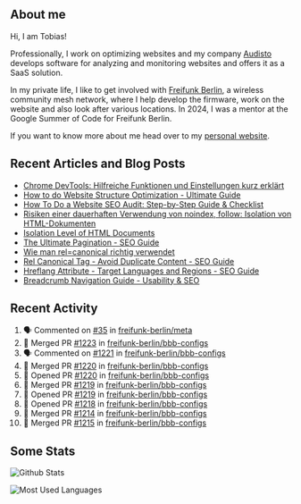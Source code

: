## About me

Hi, I am Tobias!

Professionally, I work on optimizing websites and my company [Audisto](https://audisto.com/) develops software for analyzing and monitoring websites and offers it as a SaaS solution.

In my private life, I like to get involved with [Freifunk Berlin](https://berlin.freifunk.net/en/), a wireless community mesh network, where I help develop the firmware, work on the website and also look after various locations. In 2024, I was a mentor at the Google Summer of Code for Freifunk Berlin.

If you want to know more about me head over to my [personal website](https://www.tobias-schwarz.com/en/).

## Recent Articles and Blog Posts

* [Chrome DevTools: Hilfreiche Funktionen und Einstellungen kurz erklärt](https://www.afs-akademie.org/magazin/chrome-devtools/)
* [How to do Website Structure Optimization - Ultimate Guide](https://audisto.com/guides/structure-optimization/)
* [How To Do a Website SEO Audit: Step-by-Step Guide & Checklist](https://audisto.com/guides/website-audit/)
* [Risiken einer dauerhaften Verwendung von noindex, follow: Isolation von HTML-Dokumenten](https://www.websiteboosting.com/magazin/55/risiken-einer-dauerhaften-verwendung-von-noindex-follow-isolation-von-html-dokumenten.html)
* [Isolation Level of HTML Documents](https://audisto.com/help/crawler/features/isolation/)
* [The Ultimate Pagination - SEO Guide](https://audisto.com/guides/pagination/)
* [Wie man rel=canonical richtig verwendet](https://www.websiteboosting.com/magazin/35/wie-man-relcanonical-richtig-einsetzt.html)
* [Rel Canonical Tag - Avoid Duplicate Content - SEO Guide](https://audisto.com/guides/canonical/)
* [Hreflang Attribute - Target Languages and Regions - SEO Guide](https://audisto.com/guides/hreflang/)
* [Breadcrumb Navigation Guide - Usability & SEO](https://audisto.com/guides/breadcrumb/)

## Recent Activity

<!--START_SECTION:activity-->
1. 🗣 Commented on [#35](https://github.com/freifunk-berlin/meta/issues/35#issuecomment-2824664909) in [freifunk-berlin/meta](https://github.com/freifunk-berlin/meta)
2. 🎉 Merged PR [#1223](https://github.com/freifunk-berlin/bbb-configs/pull/1223) in [freifunk-berlin/bbb-configs](https://github.com/freifunk-berlin/bbb-configs)
3. 🗣 Commented on [#1221](https://github.com/freifunk-berlin/bbb-configs/pull/1221#issuecomment-2818845330) in [freifunk-berlin/bbb-configs](https://github.com/freifunk-berlin/bbb-configs)
4. 🎉 Merged PR [#1220](https://github.com/freifunk-berlin/bbb-configs/pull/1220) in [freifunk-berlin/bbb-configs](https://github.com/freifunk-berlin/bbb-configs)
5. 💪 Opened PR [#1220](https://github.com/freifunk-berlin/bbb-configs/pull/1220) in [freifunk-berlin/bbb-configs](https://github.com/freifunk-berlin/bbb-configs)
6. 🎉 Merged PR [#1219](https://github.com/freifunk-berlin/bbb-configs/pull/1219) in [freifunk-berlin/bbb-configs](https://github.com/freifunk-berlin/bbb-configs)
7. 💪 Opened PR [#1219](https://github.com/freifunk-berlin/bbb-configs/pull/1219) in [freifunk-berlin/bbb-configs](https://github.com/freifunk-berlin/bbb-configs)
8. 💪 Opened PR [#1218](https://github.com/freifunk-berlin/bbb-configs/pull/1218) in [freifunk-berlin/bbb-configs](https://github.com/freifunk-berlin/bbb-configs)
9. 🎉 Merged PR [#1214](https://github.com/freifunk-berlin/bbb-configs/pull/1214) in [freifunk-berlin/bbb-configs](https://github.com/freifunk-berlin/bbb-configs)
10. 🎉 Merged PR [#1215](https://github.com/freifunk-berlin/bbb-configs/pull/1215) in [freifunk-berlin/bbb-configs](https://github.com/freifunk-berlin/bbb-configs)
<!--END_SECTION:activity-->

## Some Stats

![Github Stats](https://github-readme-stats.vercel.app/api?username=noki&rank_icon=github&theme=transparent&card_width=450)

![Most Used Languages](https://github-readme-stats.vercel.app/api/top-langs?username=noki&layout=compact&langs_count=8&theme=transparent&card_width=450)
